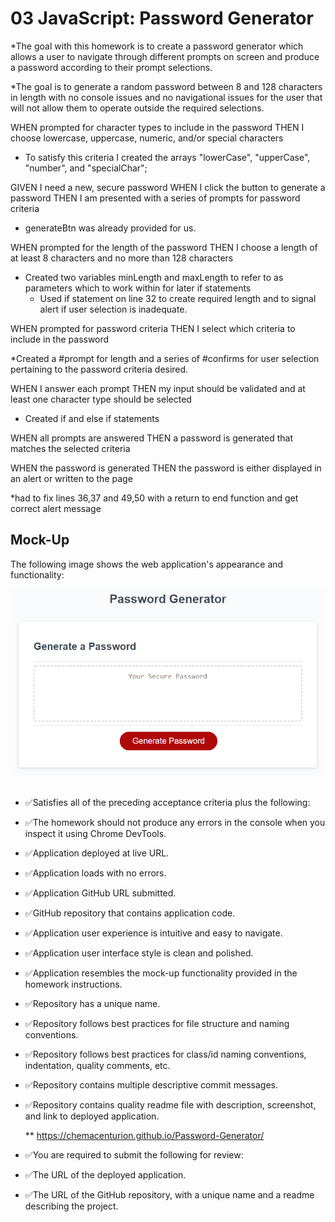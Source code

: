 # 03 JavaScript: Password Generator

*The goal with this homework is to create a password generator which allows a user to navigate through different prompts on screen and produce a password
according to their prompt selections.

*The goal is to generate a random password between 8 and 128 characters in length with no console issues and no navigational issues for the user that will not allow them to operate
outside the required selections.

WHEN prompted for character types to include in the password
THEN I choose lowercase, uppercase, numeric, and/or special characters

* To satisfy this criteria I created the arrays "lowerCase", "upperCase", "number", and "specialChar";

GIVEN I need a new, secure password
WHEN I click the button to generate a password
THEN I am presented with a series of prompts for password criteria

* generateBtn was already provided for us.

WHEN prompted for the length of the password
THEN I choose a length of at least 8 characters and no more than 128 characters

* Created two variables minLength and maxLength to refer to as parameters which to work within for later if statements
  * Used if statement on line 32 to create required length and to signal alert if user selection is inadequate.

WHEN prompted for password criteria
THEN I select which criteria to include in the password

*Created a #prompt for length and a series of #confirms for user selection pertaining to the password criteria desired.

WHEN I answer each prompt
THEN my input should be validated and at least one character type should be selected

* Created if and else if statements

WHEN all prompts are answered
THEN a password is generated that matches the selected criteria

WHEN the password is generated
THEN the password is either displayed in an alert or written to the page

*had to fix lines 36,37 and 49,50 with a return to end function and get correct alert message


## Mock-Up

The following image shows the web application's appearance and functionality:

![The Password Generator application displays a red button to "Generate Password".](./Assets/03-javascript-homework-demo.png)

##

* ✅Satisfies all of the preceding acceptance criteria plus the following:

* ✅The homework should not produce any errors in the console when you inspect it using Chrome DevTools.

* ✅Application deployed at live URL.

* ✅Application loads with no errors.

* ✅Application GitHub URL submitted.

* ✅GitHub repository that contains application code.

* ✅Application user experience is intuitive and easy to navigate.

* ✅Application user interface style is clean and polished.

* ✅Application resembles the mock-up functionality provided in the homework instructions.

* ✅Repository has a unique name.

* ✅Repository follows best practices for file structure and naming conventions.

* ✅Repository follows best practices for class/id naming conventions, indentation, quality comments, etc.

* ✅Repository contains multiple descriptive commit messages.

* ✅Repository contains quality readme file with description, screenshot, and link to deployed application.

    ** https://chemacenturion.github.io/Password-Generator/

- ✅You are required to submit the following for review:

* ✅The URL of the deployed application.

* ✅The URL of the GitHub repository, with a unique name and a readme describing the project.

